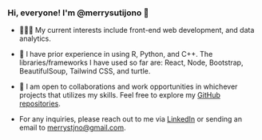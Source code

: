 ### Hi, everyone! I'm @merrysutijono 👋

- 👩🏻‍💻 My current interests include front-end web development, and data analytics. 

- 🍃 I have prior experience in using R, Python, and C++. The libraries/frameworks I have used so far are: React, Node, Bootstrap, BeautifulSoup, Tailwind CSS, and turtle.

- 🌻 I am open to collaborations and work opportunities in whichever projects that utilizes my skills. Feel free to explore my [GitHub repositories](https://github.com/merrysutijono?tab=repositories).

- For any inquiries, please reach out to me via [LinkedIn](https://www.linkedin.com/in/merrysutijono) or sending an email to merrystjno@gmail.com.
